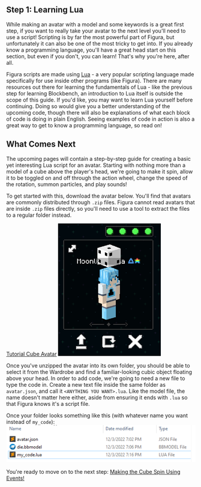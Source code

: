 ## Step 1: Learning Lua

While making an avatar with a model and some keywords is a great first step, if you want to really take your avatar to the next level you'll need to use a script! Scripting is by far the most powerful part of Figura, but unfortunately it can also be one of the most tricky to get into. If you already know a programming language, you'll have a great head start on this section, but even if you don't, you can learn! That's why you're here, after all.

Figura scripts are made using [Lua](https://www.lua.org/about.html) - a very popular scripting language made specifically for use inside other programs (like Figura). There are many resources out there for learning the fundamentals of Lua - like the previous step for learning Blockbench, an introduction to Lua itself is outside the scope of this guide. If you'd like, you may want to learn Lua yourself before continuing. Doing so would give you a better understanding of the upcoming code, though there will also be explanations of what each block of code is doing in plain English. Seeing examples of code in action is also a great way to get to know a programming language, so read on!

## What Comes Next

The upcoming pages will contain a step-by-step guide for creating a basic yet interesting Lua script for an avatar. Starting with nothing more than a model of a cube above the player's head, we're going to make it spin, allow it to be toggled on and off through the action wheel, change the speed of the rotation, summon particles, and play sounds!

To get started with this, download the avatar below. You'll find that avatars are commonly distributed through `.zip` files. Figura cannot read avatars that are inside `.zip` files directly, so you'll need to use a tool to extract the files to a regular folder instead.

<a href="../TutorialCube.zip" download>Tutorial Cube Avatar</a>
![The tutorial cube avatar selected in-game](p3_tutorial_cube.PNG)

Once you've unzipped the avatar into its own folder, you should be able to select it from the Wardrobe and find a familiar-looking cubic object floating above your head. In order to add code, we're going to need a new file to type the code in. Create a new text file inside the same folder as `avatar.json`, and call it `<ANYTHING YOU WANT>.lua`. Like the model file, the name doesn't matter here either, aside from ensuring it ends with `.lua` so that Figura knows it's a script file.

Once your folder looks something like this (with whatever name you want instead of `my_code`):
![Files](p3_Files.png)

You're ready to move on to the next step: [Making the Cube Spin Using Events!](p4_spin.md)
